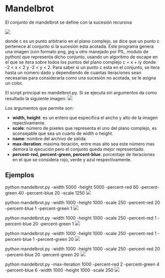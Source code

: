 # Mandelbrot

El conjunto de mandelbrot se define con la sucesión recursiva

![](https://github.com/Luispapiernik/Fractales/blob/master/Mandelbrot/Images/ecuacion.png)

donde c es un punto arbitrario en el plano complejo, se dice que un punto
c pertenece al conjunto si la sucesión esta acotada. Este programa genera una imagen
(con formato png, jpg u otro manejado por PIL, modulo de python) que representa dicho
conjunto, usando un algoritmo de escape en el que se itera sobre todos los puntos del
plano complejo c = x + iy donde -2 < x < 2 y -2 < y < 2. Para saber si un punto c esta en
el conjunto, se itera hasta un número dado y dependiendo de cuantas iteraciones
sean necesarias para considerarla como una sucesión no acotada, se le asigna un color.

El script principal es mandelbrot.py. Si se ejecuta sin argumentos da como
resultado la siguiente imagen:
![](https://github.com/Luispapiernik/Fractales/blob/master/Mandelbrot/Images/mandelbrot_default.png)

Los argumentos que permite son:

 * **width, height**: es un entero que especifica el ancho y alto de la
     imagen repectivamente.
 * **scale**: número de pixeles que representa el uno del plano complejo,
     es aconsejable que sea un cuarto de width o height.
 * **name**: nombre del archivo de salida.
 * **max-iteration**: maxima iteración, entre mas alto sea este número mas demora
     la ejecución pero el conjunto queda mejor representado.
 * **percent-red, percent-green, percent-blue**: porcentaje de iteraciones
     en el que se considera rojo, verde y azul respectivamente.


## Ejemplos

python mandelbrot.py -width 5000 -height 5000 -percent-red 60 -percent-green 40 -percent-blue 20 -scale 1250
![](https://github.com/Luispapiernik/Fractales/blob/master/Mandelbrot/Images/mandelbrot_5000.png)

python mandelbrot.py -width 1000 -height 1000 -scale 250 -percent-red 20 -percent-blue 1 -percent-green 1
![](https://github.com/Luispapiernik/Fractales/blob/master/Mandelbrot/Images/mandelbrot_red.png)

python mandelbrot.py -width 1000 -height 1000 -scale 250 -percent-red 1 -percent-blue 20 -percent-green 1
![](https://github.com/Luispapiernik/Fractales/blob/master/Mandelbrot/Images/mandelbrot_blue.png)

python mandelbrot.py -width 1000 -height 1000 -scale 250 -percent-red 1 -percent-blue 1 -percent-green 20
![](https://github.com/Luispapiernik/Fractales/blob/master/Mandelbrot/Images/mandelbrot_green.png)

python mandelbrot.py -width 1000 -height 1000 -scale 250 -percent-red 20 -percent-blue 20 -percent-green 20
![](https://github.com/Luispapiernik/Fractales/blob/master/Mandelbrot/Images/mandelbrot_gray.png)

python mandelbrot.py -max-iteration 1000 -percent-red 2 -percent-green 4 -percent-blue 6 -width 1000 -height 1000 -scale 250
![](https://github.com/Luispapiernik/Fractales/blob/master/Mandelbrot/Images/mandelbrot_good.png)
